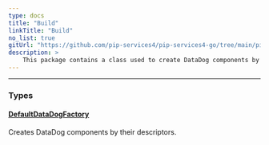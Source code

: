 ```yaml
---
type: docs
title: "Build"
linkTitle: "Build"
no_list: true
gitUrl: "https://github.com/pip-services4/pip-services4-go/tree/main/pip-services4-data-go"
description: >
    This package contains a class used to create DataDog components by their descriptors.
---
```

---

<div class="module-body"> 

### Types

#### [DefaultDataDogFactory](default_datadog_factory)
Creates DataDog components by their descriptors.

</div>

